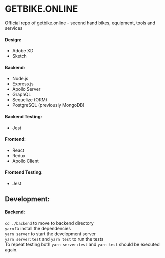 # GETBIKE.ONLINE
Official repo of getbike.online - second hand bikes, equipment, tools and services

#### Design:
* Adobe XD
* Sketch

#### Backend:
* Node.js
* Express.js
* Apollo Server
* GraphQL
* Sequelize (ORM)
* PostgreSQL (previously MongoDB)

#### Backend Testing:
* Jest

#### Frontend:
* React
* Redux
* Apollo Client

#### Frontend Testing:
* Jest

## Development:
#### Backend:
`cd ./backend`  to move to backend directory  
`yarn` to install the dependencies  
`yarn server` to start the development server  
`yarn server:test` and `yarn test` to run the tests  
To repeat testing both `yarn server:test` and `yarn test` should be executed again.